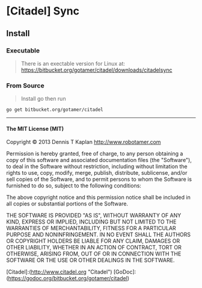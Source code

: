 [Citadel] Sync
============


## Install

### Executable

 > There is an exectable version for Linux at:
https://bitbucket.org/gotamer/citadel/downloads/citadelsync

### From Source

 > Install go then run

	go get bitbucket.org/gotamer/citadel


________________________________________________________

#### The MIT License (MIT)

Copyright © 2013 Dennis T Kaplan <http://www.robotamer.com>

Permission is hereby granted, free of charge, to any person obtaining a copy of this software and associated documentation files (the "Software"), to deal in the Software without restriction, including without limitation the rights to use, copy, modify, merge, publish, distribute, sublicense, and/or sell copies of the Software, and to permit persons to whom the Software is furnished to do so, subject to the following conditions:

The above copyright notice and this permission notice shall be included in all copies or substantial portions of the Software.

THE SOFTWARE IS PROVIDED "AS IS", WITHOUT WARRANTY OF ANY KIND, EXPRESS OR IMPLIED, INCLUDING BUT NOT LIMITED TO THE WARRANTIES OF MERCHANTABILITY, FITNESS FOR A PARTICULAR PURPOSE AND NONINFRINGEMENT. IN NO EVENT SHALL THE AUTHORS OR COPYRIGHT HOLDERS BE LIABLE FOR ANY CLAIM, DAMAGES OR OTHER LIABILITY, WHETHER IN AN ACTION OF CONTRACT, TORT OR OTHERWISE, ARISING FROM, OUT OF OR IN CONNECTION WITH THE SOFTWARE OR THE USE OR OTHER DEALINGS IN THE SOFTWARE.


[Citadel]:(http://www.citadel.org "Citadel")
[GoDoc]:(https://godoc.org/bitbucket.org/gotamer/citadel)
